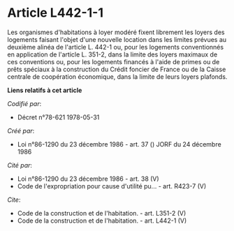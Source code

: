 # Article L442-1-1

Les organismes d'habitations à loyer modéré fixent librement les loyers des logements faisant l'objet d'une nouvelle location
dans les limites prévues au deuxième alinéa de l'article L. 442-1 ou, pour les logements conventionnés en application de
l'article L. 351-2, dans la limite des loyers maximaux de ces conventions ou, pour les logements financés à l'aide de primes
ou de prêts spéciaux à la construction du Crédit foncier de France ou de la Caisse centrale de coopération économique, dans
la limite de leurs loyers plafonds.

**Liens relatifs à cet article**

_Codifié par_:

  - Décret n°78-621 1978-05-31

_Créé par_:

  - Loi n°86-1290 du 23 décembre 1986 - art. 37 () JORF du 24 décembre 1986

_Cité par_:

  - Loi n°86-1290 du 23 décembre 1986 - art. 38 (V)
  - Code de l'expropriation pour cause d'utilité pu... - art. R423-7 (V)

_Cite_:

  - Code de la construction et de l'habitation. - art. L351-2 (V)
  - Code de la construction et de l'habitation. - art. L442-1 (V)

